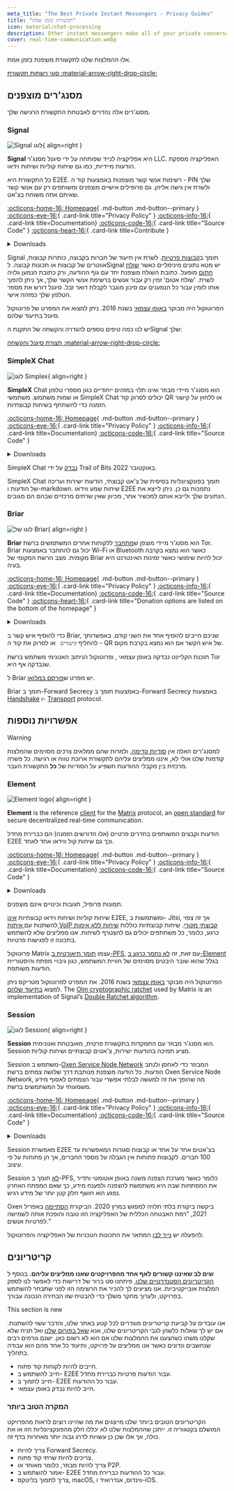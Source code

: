 ```yaml
---
meta_title: "The Best Private Instant Messengers - Privacy Guides"
title: "תקשורת בזמן אמת"
icon: material/chat-processing
description: Other instant messengers make all of your private conversations available to the company that runs them.
cover: real-time-communication.webp
---
```


אלו ההמלצות שלנו לתקשורת מוצפנת בזמן אמת.

[סוגי רשתות תקשורת :material-arrow-right-drop-circle:](./advanced/communication-network-types.md)

## מסנג'רים מוצפנים

מסנג'רים אלה נהדרים לאבטחת התקשורת הרגישה שלך.

### Signal

<div class="admonition recommendation" markdown>

![Signal לוגו](assets/img/messengers/signal.svg){ align=right }

**Signal** היא אפליקציה לנייד שפותחה על ידי סיגנל מסנג'ר LLC. האפליקציה מספקת הודעות מיידיות, כמו גם שיחות קוליות ושיחות וידאו.

כל התקשורת היא E2EE. רשימות אנשי קשר מוצפנות באמצעות קוד ה - PIN שלך ולשרת אין גישה אליהן. גם פרופילים אישיים מוצפנים ומשותפים רק עם אנשי קשר שאיתם אתה משוחח בצ'אט.

[:octicons-home-16: Homepage](https://signal.org/){ .md-button .md-button--primary }
[:octicons-eye-16:](https://signal.org/legal/#privacy-policy){ .card-link title="Privacy Policy" }
[:octicons-info-16:](https://support.signal.org/hc/en-us){ .card-link title=Documentation}
[:octicons-code-16:](https://github.com/signalapp){ .card-link title="Source Code" }
[:octicons-heart-16:](https://signal.org/donate/){ .card-link title=Contribute }

<details class="downloads" markdown>
<summary>Downloads</summary>

- [:simple-googleplay: Google Play](https://play.google.com/store/apps/details?id=org.thoughtcrime.securesms)
- [:simple-appstore: App Store](https://apps.apple.com/app/id874139669)
- [:simple-android: Android](https://signal.org/android/apk/)
- [:simple-windows11: Windows](https://signal.org/download/windows)
- [:simple-apple: macOS](https://signal.org/download/macos)
- [:simple-linux: Linux](https://signal.org/download/linux)

</details>

</div>

Signal תומך ב[קבוצות פרטיות](https://signal.org/blog/signal-private-group-system/). לשרת אין תיעוד של חברות בקבוצה, כותרות קבוצות, אווטרים של קבוצות או תכונות קבוצה. לSignal יש מטא נתונים מינימליים כאשר [שולח חתום](https://signal.org/blog/sealed-sender/) מופעל. כתובת השולח מוצפנת יחד עם גוף ההודעה, ורק כתובת הנמען גלויה לשרת. 'שולח אטום' זמין רק עבור אנשים ברשימת אנשי הקשר שלך, אך ניתן להפוך אותו לזמין עבור כל הנמענים עם סיכון מוגבר לקבלת דואר זבל. סיגנל דורש את מספר הטלפון שלך כמזהה אישי.

הפרוטוקול היה מבוקר [באופן עצמאי](https://eprint.iacr.org/2016/1013.pdf) בשנת 2016. ניתן למצוא את המפרט של פרוטוקול סיגנל בתיעוד [](https://signal.org/docs/)שלהם.

יש לנו כמה טיפים נוספים להגדרה והקשחה של התקנת הSignal שלך:

[תצורת סיגנל והקשחה :material-arrow-right-drop-circle:](https://blog.privacyguides.org/2022/07/07/signal-configuration-and-hardening/)

### SimpleX Chat

<div class="admonition recommendation" markdown>

![לוגו Simplex](assets/img/messengers/simplex.svg){ align=right }

**SimpleX** Chat הוא מסנג'ר מיידי מבוזר ואינו תלוי במזהים ייחודיים כגון מספרי טלפון או שמות משתמש. משתמשי SimpleX Chat יכולים לסרוק קוד QR או ללחוץ על קישור הזמנה כדי להשתתף בשיחות קבוצתיות.

[:octicons-home-16: Homepage](https://simplex.chat){ .md-button .md-button--primary }
[:octicons-eye-16:](https://github.com/simplex-chat/simplex-chat/blob/stable/PRIVACY.md){ .card-link title="Privacy Policy" }
[:octicons-info-16:](https://github.com/simplex-chat/simplex-chat/tree/stable/docs){ .card-link title=Documentation}
[:octicons-code-16:](https://github.com/simplex-chat){ .card-link title="Source Code" }

<details class="downloads" markdown>
<summary>Downloads</summary>

- [:simple-googleplay: Google Play](https://play.google.com/store/apps/details?id=chat.simplex.app)
- [:simple-appstore: App Store](https://apps.apple.com/us/app/simplex-chat/id1605771084)
- [:simple-github: GitHub](https://github.com/simplex-chat/simplex-chat/releases)
- [:simple-windows11: Windows](https://simplex.chat/downloads/#desktop-app)
- [:simple-apple: macOS](https://simplex.chat/downloads/#desktop-app)
- [:simple-linux: Linux](https://simplex.chat/downloads/#desktop-app)

</details>

</div>

SimpleX Chat [נבדק](https://simplex.chat/blog/20221108-simplex-chat-v4.2-security-audit-new-website.html) על ידי Trail of Bits באוקטובר 2022.

SimpleX Chat תומך בפונקציונליות בסיסית של צ'אט קבוצתי, הודעות ישירות ועריכה של הודעות ו-markdown. שיחות שמע ווידאו E2EE נתמכות גם כן. ניתן לייצא את הנתונים שלך ולייבא אותם למכשיר אחר, מכיוון שאין שרתים מרכזיים שבהם הם מגובים.

### Briar

<div class="admonition recommendation" markdown>

![לוגו של Briar](assets/img/messengers/briar.svg){ align=right }

**Briar** הוא מסנג'ר מיידי מוצפן ש[מתחבר](https://briarproject.org/how-it-works/) ללקוחות אחרים המשתמשים ברשת Tor. Briar יכול גם להתחבר באמצעות Wi-Fi או Bluetooth כאשר הוא נמצא בקרבה מקומית. מצב הרשת המקומי של Briar יכול להיות שימושי כאשר זמינות האינטרנט היא בעיה.

[:octicons-home-16: Homepage](https://briarproject.org/){ .md-button .md-button--primary }
[:octicons-eye-16:](https://briarproject.org/privacy-policy/){ .card-link title="Privacy Policy" }
[:octicons-info-16:](https://code.briarproject.org/briar/briar/-/wikis/home){ .card-link title=Documentation}
[:octicons-code-16:](https://code.briarproject.org/briar/briar){ .card-link title="Source Code" }
[:octicons-heart-16:](https://briarproject.org/){ .card-link title="Donation options are listed on the bottom of the homepage" }

<details class="downloads" markdown>
<summary>Downloads</summary>

- [:simple-googleplay: Google Play](https://play.google.com/store/apps/details?id=org.briarproject.briar.android)
- [:simple-windows11: Windows](https://briarproject.org/download-briar-desktop/)
- [:simple-linux: Linux](https://briarproject.org/download-briar-desktop/)
- [:simple-flathub: Flathub](https://flathub.org/apps/details/org.briarproject.Briar)

</details>

</div>

כדי להוסיף איש קשר ב Briar, שניכם חייבים להוסיף אחד את השני קודם. באפשרותך להחליף `קישורים ` או לסרוק את קוד ה - QR של איש הקשר אם הוא נמצא בקרבת מקום.

תוכנת הקליינט נבדקה באופן עצמאי [](https://briarproject.org/news/2017-beta-released-security-audit/), ופרוטוקול הניתוב האנונימי משתמש ברשת Tor שנבדקה אף היא.

ל Briar יש מפרט ש[פורסם במלואו](https://code.briarproject.org/briar/briar-spec).

Briar תומך ב-Forward Secrecy באמצעות תומך ב-Forward Secrecy באמצעות [Handshake](https://code.briarproject.org/briar/briar-spec/blob/master/protocols/BHP.md) ו- [Transport](https://code.briarproject.org/briar/briar-spec/blob/master/protocols/BTP.md) protocol.

## אפשרויות נוספות

<div class="admonition warning" markdown>
<p class="admonition-title">Warning</p>

למסנג'רים האלה אין [סודיות קדימה](https://en.wikipedia.org/wiki/Forward_secrecy), ולמרות שהם ממלאים צרכים מסוימים שהמלצות קודמות שלנו אולי לא, איננו ממליצים עליהם לתקשורת ארוכת טווח או רגישה. כל פשרה מרכזית בין מקבלי ההודעות תשפיע על הסודיות של **כל** התקשורת העבר.

</div>

### Element

<div class="admonition recommendation" markdown>

![Element logo](assets/img/messengers/element.svg){ align=right }

**Element** is the reference [client](https://matrix.org/ecosystem/clients/) for the [Matrix](https://matrix.org/docs/guides/introduction) protocol, an [open standard](https://matrix.org/docs/spec) for secure decentralized real-time communication.

הודעות וקבצים המשותפים בחדרים פרטיים (אלו הדורשים הזמנה) הם כברירת מחדל E2EE וכך גם שיחות קול ווידאו אחד לאחד.

[:octicons-home-16: Homepage](https://element.io/){ .md-button .md-button--primary }
[:octicons-eye-16:](https://element.io/privacy){ .card-link title="Privacy Policy" }
[:octicons-info-16:](https://element.io/help){ .card-link title=Documentation}
[:octicons-code-16:](https://github.com/vector-im){ .card-link title="Source Code" }

<details class="downloads" markdown>
<summary>Downloads</summary>

- [:simple-googleplay: Google Play](https://play.google.com/store/apps/details?id=im.vector.app)
- [:simple-appstore: App Store](https://apps.apple.com/app/vector/id1083446067)
- [:simple-github: GitHub](https://github.com/vector-im/element-android/releases)
- [:simple-windows11: Windows](https://element.io/get-started)
- [:simple-apple: macOS](https://element.io/get-started)
- [:simple-linux: Linux](https://element.io/get-started)
- [:octicons-globe-16: Web](https://app.element.io)

</details>

</div>

תמונות פרופיל, תגובות וכינויים אינם מוצפנים.

שיחות קוליות ושיחות וידאו קבוצתיות [אינן](https://github.com/vector-im/element-web/issues/12878) E2EE, ומשתמשות ב- Jitsi, אך זה צפוי להשתנות עם[ איתות VoIP קבוצתי מקורי](https://github.com/matrix-org/matrix-doc/pull/3401). שיחות קבוצתיות כוללות [שיחות ללא אימות](https://github.com/vector-im/element-web/issues/13074) כרגע, כלומר, כל משתתפים יכולים גם להצטרף לשיחות. אנו ממליצים שלא להשתמש בתכונה זו לפגישות פרטיות.

פרוטוקול Matrix עצמו [תומך תיאורטית ב-PFS](https://gitlab.matrix.org/matrix-org/olm/blob/master/docs/megolm.md#partial-forward-secrecy), עם זאת, זה [לא נתמך כרגע ב-Element](https://github.com/vector-im/element-web/issues/7101) בגלל שהוא שובר היבטים מסוימים של חוויית המשתמש, כגון גיבויי מפתח והיסטוריית הודעות משותפת.

הפרוטוקול היה מבוקר [באופן עצמאי](https://matrix.org/blog/2016/11/21/matrixs-olm-end-to-end-encryption-security-assessment-released-and-implemented-cross-platform-on-riot-at-last) בשנת 2016. את המפרט לפרוטוקול מטריקס ניתן למצוא [בתיעוד שלהם](https://spec.matrix.org/latest/). The [Olm cryptographic ratchet](https://matrix.org/docs/matrix-concepts/end-to-end-encryption/) used by Matrix is an implementation of Signal’s [Double Ratchet algorithm](https://signal.org/docs/specifications/doubleratchet/).

### Session

<div class="admonition recommendation" markdown>

![לוגו Session](assets/img/messengers/session.svg){ align=right }

**Session** הוא מסנג'ר מבוזר עם התמקדות בתקשורת פרטית, מאובטחת ואנונימית. Session מציע תמיכה בהודעות ישירות, צ'אטים קבוצתיים ושיחות קוליות.

Session משתמש ב-[Oxen Service Node Network](https://oxen.io/) המבוזר כדי לאחסן ולנתב הודעות. כל הודעה מוצפנת מנותבת דרך שלושה צמתים ברשת Oxen Service Node Network, מה שהופך את זה למעשה לבלתי אפשרי עבור הצמתים לאסוף מידע משמעותי על המשתמשים ברשת.

[:octicons-home-16: Homepage](https://getsession.org/){ .md-button .md-button--primary }
[:octicons-eye-16:](https://getsession.org/privacy-policy){ .card-link title="Privacy Policy" }
[:octicons-info-16:](https://getsession.org/faq){ .card-link title=Documentation}
[:octicons-code-16:](https://github.com/oxen-io){ .card-link title="Source Code" }

<details class="downloads" markdown>
<summary>Downloads</summary>

- [:simple-googleplay: Google Play](https://play.google.com/store/apps/details?id=network.loki.messenger)
- [:simple-appstore: App Store](https://apps.apple.com/app/id1470168868)
- [:simple-github: GitHub](https://github.com/oxen-io/session-android/releases)
- [:simple-windows11: Windows](https://getsession.org/download)
- [:simple-apple: macOS](https://getsession.org/download)
- [:simple-linux: Linux](https://getsession.org/download)

</details>

</div>

Session מאפשרת E2EE בצ'אטים אחד על אחד או קבוצות סגורות המאפשרות עד 100 חברים. לקבוצות פתוחות אין הגבלה על מספר החברים, אך הן פתוחות על פי עיצוב.

Session [לא](https://getsession.org/blog/session-protocol-technical-information) תומך ב-PFS, כלומר כאשר מערכת הצפנה משנה באופן אוטומטי ותדיר את המפתחות שבה היא משתמשת להצפנה ולפענח מידע, כך שאם המפתח האחרון נפגע הוא חושף חלק קטן יותר של מידע רגיש.

Oxen ביקשה ביקורת בלתי תלויה למפגש במרץ 2020. הביקורת [הסתיימה](https://getsession.org/session-code-audit) באפריל 2021, "רמת האבטחה הכללית של האפליקציה הזו טובה והופכת אותה לשמישה לפרטיות אנשים."

להפעלה יש [נייר לבן](https://arxiv.org/pdf/2002.04609.pdf) המתאר את התכונות הטכניות של האפליקציה והפרוטוקול.

## קריטריונים

**שים לב שאיננו קשורים לאף אחד מהפרויקטים שאנו ממליצים עליהם.** בנוסף ל [הקריטריונים הסטנדרטיים שלנו](about/criteria.md), פיתחנו סט ברור של דרישות כדי לאפשר לנו לספק המלצות אובייקטיביות. אנו מציעים לך להכיר את הרשימה הזו לפני שתבחר להשתמש בפרויקט, ולערוך מחקר משלך כדי להבטיח שזו הבחירה הנכונה עבורך.

<div class="admonition example" markdown>
<p class="admonition-title">This section is new</p>

אנו עובדים על קביעת קריטריונים מוגדרים לכל קטע באתר שלנו, והדבר עשוי להשתנות. אם יש לך שאלות כלשהן לגבי הקריטריונים שלנו, אנא [שאל בפורום שלנו](https://discuss.privacyguides.net/latest) ואל תניח שלא שקלנו משהו כשהצענו את ההמלצות שלנו אם הוא לא רשום כאן. ישנם גורמים רבים שנחשבים ונדונים כאשר אנו ממליצים על פרויקט, ותיעוד כל אחד מהם הוא עבודה בתהליך.

</div>

- חייבים להיות לקוחות קוד פתוח.
- חייב להשתמש ב- E2EE עבור הודעות פרטיות כברירת מחדל.
- חייב לתמוך ב- E2EE עבור כל ההודעות.
- חייב להיות נבדק באופן עצמאי.

### המקרה הטוב ביותר

הקריטריונים הטובים ביותר שלנו מייצגים את מה שהיינו רוצים לראות מהפרויקט המושלם בקטגוריה זו. ייתכן שההמלצות שלנו לא יכללו חלק מהפונקציונליות הזו או את כולה, אך אלו שכן כן עשויות לדרג גבוה יותר מאחרות בדף זה.

- צריך להיות Forward Secrecy.
- צריכים להיות שרתי קוד פתוח.
- צריך להיות מבוזר, כלומר מאוחד או P2P.
- אמור להשתמש ב- E2EE עבור כל ההודעות כברירת מחדל.
- צריך לתמוך בלינוקס, macOS, ווינדוס, אנדרואיד ו-iOS.

